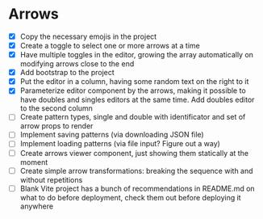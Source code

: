 # Arrows

- [x] Copy the necessary emojis in the project
- [x] Create a toggle to select one or more arrows at a time
- [x] Have multiple toggles in the editor, growing the array automatically on modifying arrows close to the end
- [x] Add bootstrap to the project
- [x] Put the editor in a column, having some random text on the right to it
- [x] Parameterize editor component by the arrows, making it possible to have doubles and singles editors at the same time. Add doubles editor to the second column
- [ ] Create pattern types, single and double with identificator and set of arrow props to render
- [ ] Implement saving patterns (via downloading JSON file)
- [ ] Implement loading patterns (via file input? Figure out a way)
- [ ] Create arrows viewer component, just showing them statically at the moment
- [ ] Create simple arrow transformations: breaking the sequence with and without repetitions
- [ ] Blank Vite project has a bunch of recommendations in README.md on what to do before deployment, check them out before deploying it anywhere
